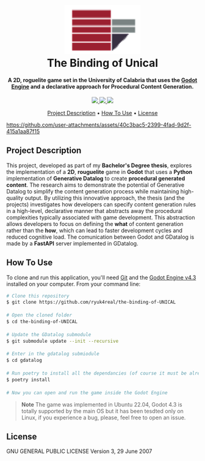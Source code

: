 
<h1 align="center">
  <br>
  <a href="http://www.amitmerchant.com/electron-markdownify"><img src="https://github.com/ryuk4real/the-binding-of-UNICAL/blob/main/icon.png" alt="The Binding of Unical" width="200"></a>
  <br>
   The Binding of Unical
  <br>
</h1>

<h4 align="center">A 2D, roguelite game set in the University of Calabria that uses the <a href="https://godotengine.org/" target="_blank">Godot Engine</a> and a declarative approach for Procedural Content Generation.</h4>

<p align="center">
  <a href="https://godotengine.org/download/linux/">
    <img src="https://img.shields.io/badge/Godot-4.3-blue?logo=godotengine&logoColor=white">
  </a>

  <a href="https://github.com/alviano/gdatalog">
    <img src="https://img.shields.io/badge/GDatalog-0.3.6-white?style=flat">
  </a>

  <a href="https://www.python.org/downloads/release/python-380/">
    <img src="https://img.shields.io/badge/Python-%3E%3D3.11-blue?style=flat&logo=python&logoColor=white">
  </a>
  

</p>

<p align="center">
  <a href="#project-description">Project Description</a> •
  <a href="#how-to-use">How To Use</a> •
  <a href="#license">License</a>
</p>



https://github.com/user-attachments/assets/40c3bac5-2399-4fad-9d2f-415a1aa87f15



## Project Description

This project, developed as part of my **Bachelor's Degree thesis**, explores the implementation of a **2D**, **rouguelite** game in **Godot** that uses a **Python** implementation of **Generative Datalog** to create **procedural generated content**. The research aims to demonstrate the potential of Generative Datalog to simplify the content generation process while maintaining high-quality output. By utilizing this innovative approach, the thesis (and the projects) investigates how developers can specify content generation rules in a high-level, declarative manner that abstracts away the procedural complexities typically associated with game development. This abstraction allows developers to focus on defining the **what** of content generation rather than the **how**, which can lead to faster development cycles and reduced cognitive load. The comunication between Godot and GDatalog is made by a **FastAPI** server implemented in GDatalog.

## How To Use

To clone and run this application, you'll need [Git](https://git-scm.com) and the [Godot Engine v4.3](https://godotengine.org/download/linux/) installed on your computer. From your command line:

```bash
# Clone this repository
$ git clone https://github.com/ryuk4real/the-binding-of-UNICAL

# Open the cloned folder
$ cd the-binding-of-UNICAL

# Update the GDatalog submodule
$ git submodule update --init --recursive

# Enter in the gdatalog submiodule
$ cd gdatalog

# Run poetry to install all the dependancies (of course it must be already installed)
$ poetry install

# Now you can open and run the game inside the Godot Engine
```

> **Note**
> The game was implemented in Ubuntu 22.04, Godot 4.3 is totally supported by the main OS but it has been tesdted only on Linux, if you experience a bug, please, feel free to open an issue.

## License

GNU GENERAL PUBLIC LICENSE Version 3, 29 June 2007

